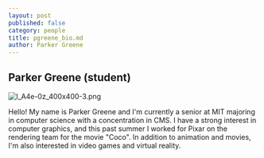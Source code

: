 ```yaml
---
layout: post
published: false
category: people
title: pgreene_bio.md
author: Parker Greene
---
```

## Parker Greene (student)

![l_A4e-0z_400x400-3.png]({{site.baseurl}}/assets/l_A4e-0z_400x400-3.png)

Hello! My name is Parker Greene and I'm currently a senior at MIT majoring in computer science with a concentration in CMS. I have a strong interest in computer graphics, and this past summer I worked for Pixar on the rendering team for the movie "Coco". In addition to animation and movies, I'm also interested in video games and virtual reality.
